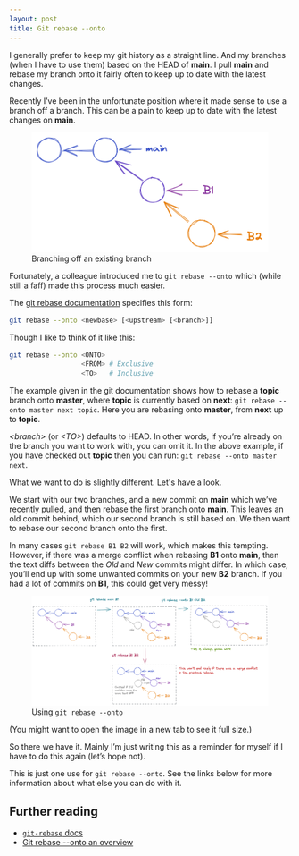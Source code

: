 ```yaml
---
layout: post
title: Git rebase --onto
---
```


<!-- markdownlint-disable MD033 -->

I generally prefer to keep my git history as a straight line. And my branches (when I have to use them) based on the HEAD of **main**. I pull **main** and rebase my branch onto it fairly often to keep up to date with the latest changes.

Recently I’ve been in the unfortunate position where it made sense to use a branch off a branch. This can be a pain to keep up to date with the latest changes on **main**.

<figure>
  <img src="/public/assets/branch-off-branch.excalidraw.png" alt="A branch off a branch"/>
  <figcaption>Branching off an existing branch</figcaption>
</figure>

Fortunately, a colleague introduced me to `git rebase --onto` which (while still a faff) made this process much easier.

The [git rebase documentation](https://git-scm.com/docs/git-rebase) specifies this form:

```bash
git rebase --onto <newbase> [<upstream> [<branch>]]
```

Though I like to think of it like this:

```bash
git rebase --onto <ONTO>
                  <FROM> # Exclusive
                  <TO>   # Inclusive
```

The example given in the git documentation shows how to rebase a **topic** branch onto **master**, where **topic** is currently based on **next**: `git rebase --onto master next topic`. Here you are rebasing onto **master**, from **next** up to **topic**.

*\<branch\>* (or *\<TO\>*) defaults to HEAD. In other words, if you’re already on the branch you want to work with, you can omit it. In the above example, if you have checked out **topic** then you can run: `git rebase --onto master next`.

What we want to do is slightly different. Let's have a look.

We start with our two branches, and a new commit on **main** which we’ve recently pulled, and then rebase the first branch onto **main**. This leaves an old commit behind, which our second branch is still based on. We then want to rebase our second branch onto the first.

In many cases `git rebase B1 B2` will work, which makes this tempting. However, if there was a merge conflict when rebasing **B1** onto **main**, then the text diffs between the *Old* and *New* commits might differ. In which case, you’ll end up with some unwanted commits on your new **B2** branch. If you had a lot of commits on **B1**, this could get very messy!

<figure>
  <img src="/public/assets/git-rebase-onto.excalidraw.png" alt="git rebase --onto"/>
  <figcaption>Using <code>git rebase --onto</code></figcaption>
</figure>

(You might want to open the image in a new tab to see it full size.)

So there we have it. Mainly I’m just writing this as a reminder for myself if I have to do this again (let’s hope not).

This is just one use for `git rebase --onto`. See the links below for more information about what else you can do with it.

## Further reading

- [`git-rebase` docs](https://git-scm.com/docs/git-rebase)
- [Git rebase --onto an overview](https://womanonrails.com/git-rebase-onto)
